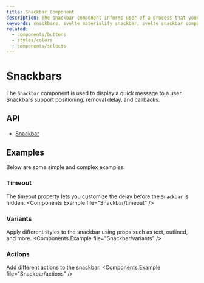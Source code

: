```yaml
---
title: Snackbar Component
description: The snackbar component informs user of a process that your application has performed is will perform. It can be temporary and often contains actions.
keywords: snackbars, svelte materialify snackbar, svelte snackbar component
related:
  - components/buttons
  - styles/colors
  - components/selects
---
```


# Snackbars

The `Snackbar` component is used to display a quick message to a user. Snackbars support positioning, removal delay, and callbacks.

## API

- [Snackbar](/api/Snackbar/)

## Examples

Below are some simple and complex examples.

### Timeout

The timeout property lets you customize the delay before the `Snackbar` is hidden. <Components.Example file="Snackbar/timeout" />

### Variants

Apply different styles to the snackbar using props such as text, outlined, and more. <Components.Example file="Snackbar/variants" />

### Actions

Add different actions to the snackbar. <Components.Example file="Snackbar/actions" />
